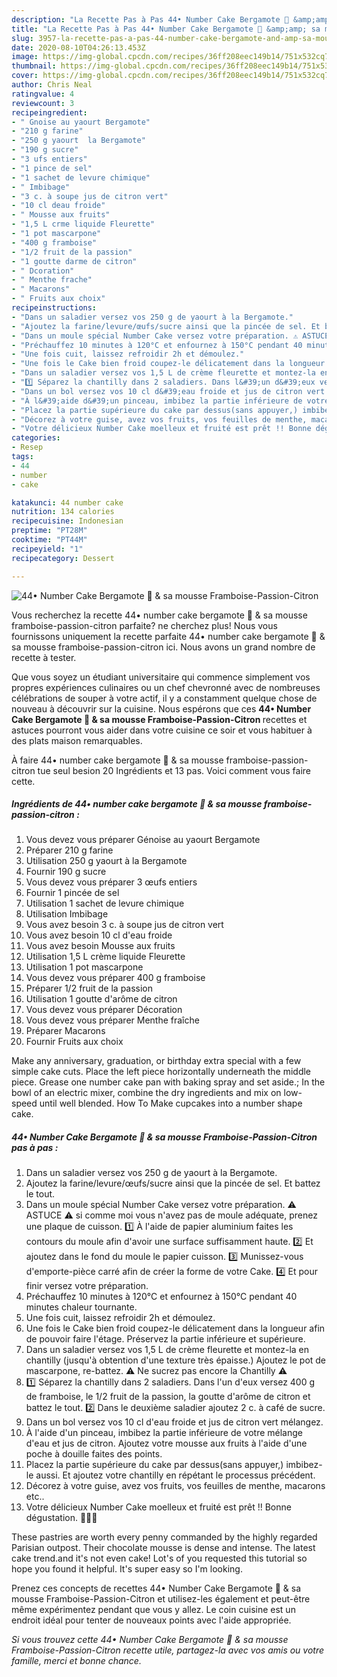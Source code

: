 ```yaml
---
description: "La Recette Pas à Pas 44• Number Cake Bergamote 🎂 &amp;amp; sa mousse Framboise-Passion-Citron"
title: "La Recette Pas à Pas 44• Number Cake Bergamote 🎂 &amp;amp; sa mousse Framboise-Passion-Citron"
slug: 3957-la-recette-pas-a-pas-44-number-cake-bergamote-and-amp-sa-mousse-framboise-passion-citron
date: 2020-08-10T04:26:13.453Z
image: https://img-global.cpcdn.com/recipes/36ff208eec149b14/751x532cq70/44•-number-cake-bergamote-🎂-sa-mousse-framboise-passion-citron-photo-principale-de-la-recette.jpg
thumbnail: https://img-global.cpcdn.com/recipes/36ff208eec149b14/751x532cq70/44•-number-cake-bergamote-🎂-sa-mousse-framboise-passion-citron-photo-principale-de-la-recette.jpg
cover: https://img-global.cpcdn.com/recipes/36ff208eec149b14/751x532cq70/44•-number-cake-bergamote-🎂-sa-mousse-framboise-passion-citron-photo-principale-de-la-recette.jpg
author: Chris Neal
ratingvalue: 4
reviewcount: 3
recipeingredient:
- " Gnoise au yaourt Bergamote"
- "210 g farine"
- "250 g yaourt  la Bergamote"
- "190 g sucre"
- "3 ufs entiers"
- "1 pince de sel"
- "1 sachet de levure chimique"
- " Imbibage"
- "3 c. à soupe jus de citron vert"
- "10 cl deau froide"
- " Mousse aux fruits"
- "1,5 L crme liquide Fleurette"
- "1 pot mascarpone"
- "400 g framboise"
- "1/2 fruit de la passion"
- "1 goutte darme de citron"
- " Dcoration"
- " Menthe frache"
- " Macarons"
- " Fruits aux choix"
recipeinstructions:
- "Dans un saladier versez vos 250 g de yaourt à la Bergamote."
- "Ajoutez la farine/levure/œufs/sucre ainsi que la pincée de sel. Et battez le tout."
- "Dans un moule spécial Number Cake versez votre préparation. ⚠️ ASTUCE ⚠️ si comme moi vous n&#39;avez pas de moule adéquate, prenez une plaque de cuisson. 1️⃣ À l&#39;aide de papier aluminium faites les contours du moule afin d&#39;avoir une surface suffisamment haute. 2️⃣ Et ajoutez dans le fond du moule le papier cuisson. 3️⃣ Munissez-vous d&#39;emporte-pièce carré afin de créer la forme de votre Cake. 4️⃣ Et pour finir versez votre préparation."
- "Préchauffez 10 minutes à 120°C et enfournez à 150°C pendant 40 minutes chaleur tournante."
- "Une fois cuit, laissez refroidir 2h et démoulez."
- "Une fois le Cake bien froid coupez-le délicatement dans la longueur afin de pouvoir faire l&#39;étage. Préservez la partie inférieure et supérieure."
- "Dans un saladier versez vos 1,5 L de crème fleurette et montez-la en chantilly (jusqu&#39;à obtention d&#39;une texture très épaisse.) Ajoutez le pot de mascarpone, re-battez. ⚠️ Ne sucrez pas encore la Chantilly ⚠️"
- "1️⃣ Séparez la chantilly dans 2 saladiers. Dans l&#39;un d&#39;eux versez 400 g de framboise, le 1/2 fruit de la passion, la goutte d&#39;arôme de citron et battez le tout. 2️⃣ Dans le deuxième saladier ajoutez 2 c. à café de sucre."
- "Dans un bol versez vos 10 cl d&#39;eau froide et jus de citron vert mélangez."
- "À l&#39;aide d&#39;un pinceau, imbibez la partie inférieure de votre mélange d&#39;eau et jus de citron. Ajoutez votre mousse aux fruits à l&#39;aide d&#39;une poche à douille faites des points."
- "Placez la partie supérieure du cake par dessus(sans appuyer,) imbibez-le aussi. Et ajoutez votre chantilly en répétant le processus précédent."
- "Décorez à votre guise, avez vos fruits, vos feuilles de menthe, macarons etc.."
- "Votre délicieux Number Cake moelleux et fruité est prêt !! Bonne dégustation. 🎂👍🏽"
categories:
- Resep
tags:
- 44
- number
- cake

katakunci: 44 number cake 
nutrition: 134 calories
recipecuisine: Indonesian
preptime: "PT28M"
cooktime: "PT44M"
recipeyield: "1"
recipecategory: Dessert

---
```



![44• Number Cake Bergamote 🎂 &amp; sa mousse Framboise-Passion-Citron](https://img-global.cpcdn.com/recipes/36ff208eec149b14/751x532cq70/44•-number-cake-bergamote-🎂-sa-mousse-framboise-passion-citron-photo-principale-de-la-recette.jpg)

Vous recherchez la recette 44• number cake bergamote 🎂 &amp; sa mousse framboise-passion-citron parfaite? ne cherchez plus! Nous vous fournissons uniquement la recette parfaite 44• number cake bergamote 🎂 &amp; sa mousse framboise-passion-citron ici. Nous avons un grand nombre de recette à tester.

Que vous soyez un étudiant universitaire qui commence simplement vos propres expériences culinaires ou un chef chevronné avec de nombreuses célébrations de souper à votre actif, il y a constamment quelque chose de nouveau à découvrir sur la cuisine. Nous espérons que ces <strong> 44• Number Cake Bergamote 🎂 &amp; sa mousse Framboise-Passion-Citron </strong> recettes et astuces pourront vous aider dans votre cuisine ce soir et vous habituer à des plats maison remarquables.

<!--inarticleads1-->

À faire 44• number cake bergamote 🎂 &amp; sa mousse framboise-passion-citron tue seul besion 20 Ingrédients et 13 pas. Voici comment vous faire cette.

##### Ingrédients de 44• number cake bergamote 🎂 &amp; sa mousse framboise-passion-citron :

1. Vous devez vous préparer  Génoise au yaourt Bergamote
1. Préparer 210 g farine
1. Utilisation 250 g yaourt à la Bergamote
1. Fournir 190 g sucre
1. Vous devez vous préparer 3 œufs entiers
1. Fournir 1 pincée de sel
1. Utilisation 1 sachet de levure chimique
1. Utilisation  Imbibage
1. Vous avez besoin 3 c. à soupe jus de citron vert
1. Vous avez besoin 10 cl d&#39;eau froide
1. Vous avez besoin  Mousse aux fruits
1. Utilisation 1,5 L crème liquide Fleurette
1. Utilisation 1 pot mascarpone
1. Vous devez vous préparer 400 g framboise
1. Préparer 1/2 fruit de la passion
1. Utilisation 1 goutte d&#39;arôme de citron
1. Vous devez vous préparer  Décoration
1. Vous devez vous préparer  Menthe fraîche
1. Préparer  Macarons
1. Fournir  Fruits aux choix


Make any anniversary, graduation, or birthday extra special with a few simple cake cuts. Place the left piece horizontally underneath the middle piece. Grease one number cake pan with baking spray and set aside.; In the bowl of an electric mixer, combine the dry ingredients and mix on low-speed until well blended. How To Make cupcakes into a number shape cake. 

<!--inarticleads2-->

##### 44• Number Cake Bergamote 🎂 &amp; sa mousse Framboise-Passion-Citron pas à pas :

1. Dans un saladier versez vos 250 g de yaourt à la Bergamote.
1. Ajoutez la farine/levure/œufs/sucre ainsi que la pincée de sel. Et battez le tout.
1. Dans un moule spécial Number Cake versez votre préparation. ⚠️ ASTUCE ⚠️ si comme moi vous n&#39;avez pas de moule adéquate, prenez une plaque de cuisson. 1️⃣ À l&#39;aide de papier aluminium faites les contours du moule afin d&#39;avoir une surface suffisamment haute. 2️⃣ Et ajoutez dans le fond du moule le papier cuisson. 3️⃣ Munissez-vous d&#39;emporte-pièce carré afin de créer la forme de votre Cake. 4️⃣ Et pour finir versez votre préparation.
1. Préchauffez 10 minutes à 120°C et enfournez à 150°C pendant 40 minutes chaleur tournante.
1. Une fois cuit, laissez refroidir 2h et démoulez.
1. Une fois le Cake bien froid coupez-le délicatement dans la longueur afin de pouvoir faire l&#39;étage. Préservez la partie inférieure et supérieure.
1. Dans un saladier versez vos 1,5 L de crème fleurette et montez-la en chantilly (jusqu&#39;à obtention d&#39;une texture très épaisse.) Ajoutez le pot de mascarpone, re-battez. ⚠️ Ne sucrez pas encore la Chantilly ⚠️
1. 1️⃣ Séparez la chantilly dans 2 saladiers. Dans l&#39;un d&#39;eux versez 400 g de framboise, le 1/2 fruit de la passion, la goutte d&#39;arôme de citron et battez le tout. 2️⃣ Dans le deuxième saladier ajoutez 2 c. à café de sucre.
1. Dans un bol versez vos 10 cl d&#39;eau froide et jus de citron vert mélangez.
1. À l&#39;aide d&#39;un pinceau, imbibez la partie inférieure de votre mélange d&#39;eau et jus de citron. Ajoutez votre mousse aux fruits à l&#39;aide d&#39;une poche à douille faites des points.
1. Placez la partie supérieure du cake par dessus(sans appuyer,) imbibez-le aussi. Et ajoutez votre chantilly en répétant le processus précédent.
1. Décorez à votre guise, avez vos fruits, vos feuilles de menthe, macarons etc..
1. Votre délicieux Number Cake moelleux et fruité est prêt !! Bonne dégustation. 🎂👍🏽


These pastries are worth every penny commanded by the highly regarded Parisian outpost. Their chocolate mousse is dense and intense. The latest cake trend.and it&#39;s not even cake! Lot&#39;s of you requested this tutorial so hope you found it helpful. It&#39;s super easy so I&#39;m looking. 

<!--inarticleads1-->

<p>
Prenez ces concepts de recettes 44• Number Cake Bergamote 🎂 &amp; sa mousse Framboise-Passion-Citron et utilisez-les également et peut-être même expérimentez pendant que vous y allez. Le coin cuisine est un endroit idéal pour tenter de nouveaux points avec l'aide appropriée.
</p>

<p>
<i>Si vous trouvez cette 44• Number Cake Bergamote 🎂 &amp; sa mousse Framboise-Passion-Citron recette utile, partagez-la avec vos amis ou votre famille, merci et bonne chance.</i>
</p>
